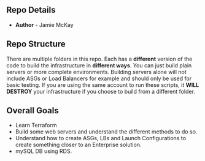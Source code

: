 ## Repo Details
* **Author** - Jamie McKay

## Repo Structure
There are multiple folders in this repo. Each has a **different** version of the code to build the infrastructure in **different ways**. You can just build plain servers or more complete environments. Building servers alone will not include ASGs or Load Balancers for example and should only be used for basic testing. If you are using the same account to run these scripts, it **WILL DESTROY** your infrastructure if you choose to build from a different folder.

## Overall Goals
* Learn Terraform
* Build some web servers and understand the different methods to do so.
* Understand how to create ASGs, LBs and Launch Configurations to create something closer to an Enterprise solution. 
* mySQL DB using RDS.
